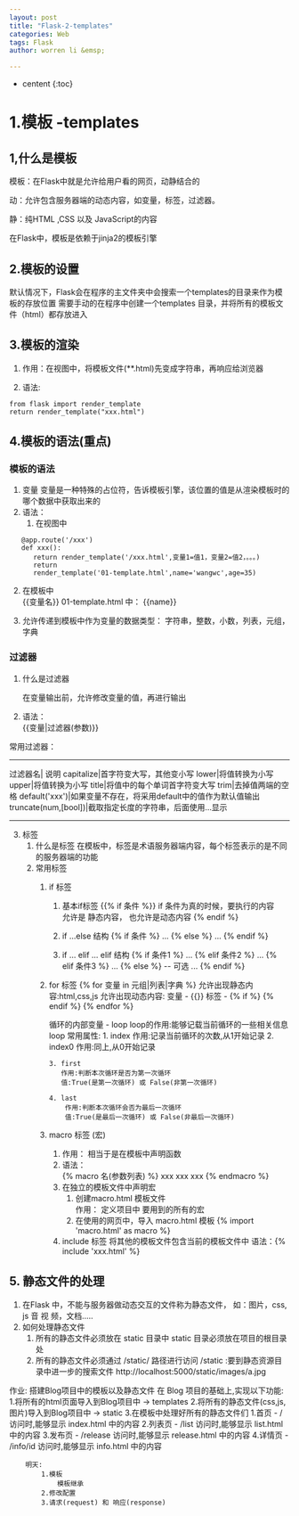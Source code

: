 ```yaml
---
layout: post
title: "Flask-2-templates"
categories: Web
tags: Flask
author: worren li &emsp;

---
```


* centent
{:toc}

# 1.模板 -templates

## 1,什么是模板

   模板：在Flask中就是允许给用户看的网页，动静结合的 
    
   动：允许包含服务器端的动态内容，如变量，标签，过滤器。 

   静：纯HTML ,CSS 以及 JavaScript的内容 
    
   在Flask中，模板是依赖于jinja2的模板引擎 

## 2.模板的设置
   默认情况下，Flask会在程序的主文件夹中会搜索一个templates的目录来作为模板的存放位置
   需要手动的在程序中创建一个templates 目录，并将所有的模板文件（html）都存放进入

## 3.模板的渲染
1. 作用：在视图中，将模板文件(**.html)先变成字符串，再响应给浏览器

2. 语法: 

```
from flask import render_template
return render_template("xxx.html")
```

## 4.模板的语法(重点)
### 模板的语法
1. 变量
   变量是一种特殊的占位符，告诉模板引擎，该位置的值是从渲染模板时的哪个数据中获取出来的
2. 语法：
   1. 在视图中
```
   @app.route('/xxx')
   def xxx():
      return render_template('/xxx.html',变量1=值1，变量2=值2，。。。)
      return
      render_template('01-template.html',name='wangwc',age=35)   
```
   2. 在模板中   
      {{变量名}} 
      01-template.html 中：
      {{name}}
    
3. 允许传递到模板中作为变量的数据类型：
   字符串，整数，小数，列表，元组，字典

### 过滤器
1. 什么是过滤器  

   在变量输出前，允许修改变量的值，再进行输出  
   
2. 语法：  
   {{变量|过滤器(参数)}}  

常用过滤器：

---
   过滤器名| 说明
   capitalize|首字符变大写，其他变小写
   lower|将值转换为小写
   upper|将值转换为小写
   title|将值中的每个单词首字符变大写
   trim|去掉值两端的空格
   default('xxx')|如果变量不存在，将采用default中的值作为默认值输出
   truncate(num,[bool])|截取指定长度的字符串，后面使用...显示

---
3. 标签
    1. 什么是标签
        在模板中，标签是术语服务器端内容，每个标签表示的是不同的服务器端的功能
    2. 常用标签 
        1. if 标签
           1. 基本if标签
            {{% if 条件 %}}
            if 条件为真的时候，要执行的内容  
            允许是  静态内容， 也允许是动态内容
            {% endif %}
           
           2. if ...else 结构
            {% if 条件 %}
            ...
            {% else %}
            ...
            {% endif %}
           3. if ... elif ... elif 结构
				{% if 条件1 %}
				...
				{% elif 条件2 %}
				...
				{% elif 条件3 %}
				...
				{% else %} -- 可选
				...
				{% endif %}
          
        2. for 标签
			{% for 变量 in 元组|列表|字典 %}
			允许出现静态内容:html,css,js
			允许出现动态内容:
			变量 - {{}}
			   标签 - {% if %} {% endif %}
			   {% endfor %}

			循环的内部变量 - loop
			   loop的作用:能够记载当前循环的一些相关信息
			   loop 常用属性:
			   1. index
				   作用:记录当前循环的次数,从1开始记录
			   2. index0
				   作用:同上,从0开始记录
				
			   3. first  
		          作用:判断本次循环是否为第一次循环   
			      值:True(是第一次循环) 或 False(非第一次循环)   
			
			   4. last     
			       作用:判断本次循环会否为最后一次循环  
			       值:True(是最后一次循环) 或 False(非最后一次循环)  
			
         3. macro 标签 (宏)
            1. 作用：
              相当于是在模板中声明函数
            2. 语法：  
             {% macro 名(参数列表) %}
             xxx xxx xxx
             {% endmacro %}
             3. 在独立的模板文件中声明宏
                1. 创建macro.html 模板文件  
                   作用： 定义项目中 要用到的所有的宏
                2. 在使用的网页中，导入 macro.html 模板
                   {% import 'macro.html' as macro %}
              4. include 标签
                 将其他的模板文件包含当前的模板文件中
                 语法：{% include 'xxx.html' %}
## 5. 静态文件的处理
   1. 在Flask 中，不能与服务器做动态交互的文件称为静态文件，
      如：图片，css, js  音 视 频，文档.....
   2. 如何处理静态文件   
      1. 所有的静态文件必须放在 static 目录中
        static 目录必须放在项目的根目录处
      2. 所有的静态文件必须通过 /static/ 路径进行访问
         /static  :要到静态资源目录中进一步的搜索文件
         http://localhost:5000/static/images/a.jpg

   

  作业:
			搭建Blog项目中的模板以及静态文件
			在 Blog 项目的基础上,实现以下功能:
			1.将所有的html页面导入到Blog项目中 -> templates
			2.将所有的静态文件(css,js,图片)导入到Blog项目中 -> static
			3.在模板中处理好所有的静态文件们
				1.首页 - /
					访问时,能够显示 index.html 中的内容
				2.列表页 - /list
					访问时,能够显示 list.html 中的内容
				3.发布页 - /release
					访问时,能够显示 release.html 中的内容
				4.详情页 - /info/id
					访问时,能够显示 info.html 中的内容
					
		明天:
			1.模板 
				模板继承
			2.修改配置
			3.请求(request) 和 响应(response)
































